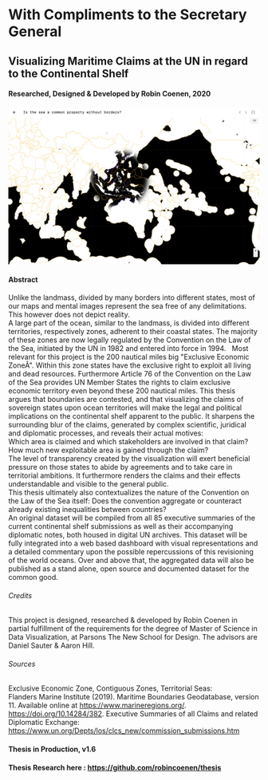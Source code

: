 # With Compliments to the Secretary General
## Visualizing Maritime Claims at the UN in regard to the Continental Shelf
#### Researched, Designed & Developed by Robin Coenen, 2020
![alt text](preview.png "Thesis preview image")

#### Abstract
Unlike the landmass, divided by many borders into different states, most of our maps and mental images represent the sea free of any delimitations.
This however does not depict reality.  
A large part of the ocean, similar to the landmass, is divided into different territories, respectively zones, adherent to their coastal states. The majority of these zones are now legally regulated by the Convention on the Law of the Sea, initiated by the UN in 1982 and entered into force in 1994.   
Most relevant for this project is the 200 nautical miles big "Exclusive Economic ZoneÂ". Within this zone states have the exclusive right to exploit all living and dead resources. Furthermore Article 76 of the Convention on the Law of the Sea provides UN Member States the rights to claim exclusive economic territory even beyond these 200 nautical miles.
This thesis argues that boundaries are contested, and that visualizing the claims of sovereign states upon ocean territories will make the legal and political implications on the continental shelf apparent to the public. It sharpens the surrounding blur of the claims, generated by complex scientific, juridical and diplomatic processes, and reveals their actual motives:  
Which area is claimed and which stakeholders are involved in that claim? How much new exploitable area is gained through the claim?  
The level of transparency created by the visualization will exert beneficial pressure on those states to abide by agreements and to take care in territorial ambitions. It furthermore renders the claims and their effects understandable and visible to the general public.  
This thesis ultimately also contextualizes the nature of the Convention on the Law of the Sea itself: Does the convention aggregate or counteract already existing inequalities between countries?  
An original dataset will be compiled from all 85 executive summaries of the current continental shelf submissions as well as their accompanying diplomatic notes, both housed in digital UN archives. This dataset will be fully integrated into a web based dashboard with visual representations and a detailed commentary upon the possible repercussions of this revisioning of the world oceans. Over and above that, the aggregated data will also be published as a stand alone, open source and documented dataset for the common good.

###### Credits
This project is designed, researched & developed by Robin Coenen in partial fulfillment of the requirements for the degree of Master of Science in Data Visualization, at Parsons The New School for Design. The advisors are Daniel Sauter & Aaron Hill.

###### Sources
Exclusive Economic Zone, Contiguous Zones, Territorial Seas:  
Flanders Marine Institute (2019). Maritime Boundaries Geodatabase, version 11. Available online at https://www.marineregions.org/. https://doi.org/10.14284/382.
Executive Summaries of all Claims and related Diplomatic Exchange:  
https://www.un.org/Depts/los/clcs_new/commission_submissions.htm


#### Thesis in Production, v1.6
#### Thesis Research here : https://github.com/robincoenen/thesis